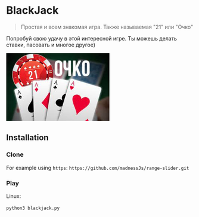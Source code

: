 # BlackJack
> Простая и всем знакомая игра. Также называемая "21" или "Очко"

Попробуй свою удачу в этой интересной игре. Ты можешь делать ставки, пасовать и многое другое)

![](./assets/logo.jpeg)

## Installation

### Clone

For example using `https`: `https://github.com/madnessJs/range-slider.git`

### Play

Linux:

`python3 blackjack.py`